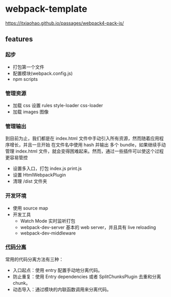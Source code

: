 # webpack-template

https://itxiaohao.github.io/passages/webpack4-pack-js/

## features

### 起步

- 打包第一个文件
- 配置模块(webpack.config.js)
- npm scripts

### 管理资源

- 加载 css 设置 rules style-loader css-loader
- 加载 images 图像

### 管理输出

到目前为止，我们都是在 index.html 文件中手动引入所有资源，然而随着应用程序增长，并且一旦开始 在文件名中使用 hash 并输出 多个 bundle，如果继续手动管理 index.html 文件，就会变得困难起来。然而，通过一些插件可以使这个过程更容易管控

- 设置多入口，打包 index.js print.js
- 设置 HtmlWebpackPlugin
- 清理 /dist 文件夹

### 开发环境

- 使用 source map
- 开发工具
  - Watch Mode 实时监听打包
  - webpack-dev-server 基本的 web server，并且具有 live reloading
  - webpack-dev-middleware


### [代码分离](https://webpack.docschina.org/guides/code-splitting/)

常用的代码分离方法有三种：

- 入口起点：使用 entry 配置手动地分离代码。
- 防止重复：使用 Entry dependencies 或者 SplitChunksPlugin 去重和分离 chunk。
- 动态导入：通过模块的内联函数调用来分离代码。


